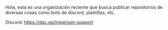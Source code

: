 Hola, esta es una organización reciente que
busca publicar repositorios de diversas cosas
como bots de discord, plantillas, etc.

Discord:
https://dsc.gg/imperium-support
